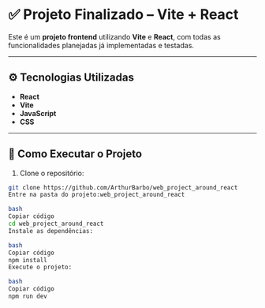 # ✅ Projeto Finalizado – Vite + React

Este é um **projeto frontend** utilizando **Vite** e **React**, com todas as funcionalidades planejadas já implementadas e testadas.

---

## ⚙️ Tecnologias Utilizadas

- **React**
- **Vite**
- **JavaScript**
- **CSS**

---

## 🚀 Como Executar o Projeto

1. Clone o repositório:

```bash
git clone https://github.com/ArthurBarbo/web_project_around_react
Entre na pasta do projeto:web_project_around_react

bash
Copiar código
cd web_project_around_react
Instale as dependências:

bash
Copiar código
npm install
Execute o projeto:

bash
Copiar código
npm run dev
```
